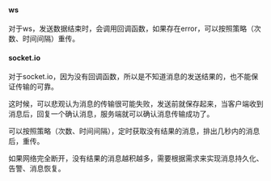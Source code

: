 #### ws

对于ws，发送数据结束时，会调用回调函数，如果存在error，可以按照策略（次数、时间间隔）重传。

#### socket.io

对于socket.io，因为没有回调函数，所以是不知道消息的发送结果的，也不能保证传输的可靠。

这时候，可以悲观认为消息的传输很可能失败，发送前就保存起来，当客户端收到消息后，回复一个确认消息，服务端就可以确认消息传输成功了。

可以按照策略（次数、时间间隔），定时获取没有结果的消息，排出几秒内的消息后，重传。

如果网络完全断开，没有结果的消息越积越多，需要根据需求来实现消息持久化、告警、消息恢复。
